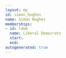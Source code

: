```yaml
---
layout: mp
id: simon_hughes
name: Simon Hughes
memberships:
- id: ldem
  name: Liberal Democrats
  start: 
  end: 
autogenerated: true
---
```

